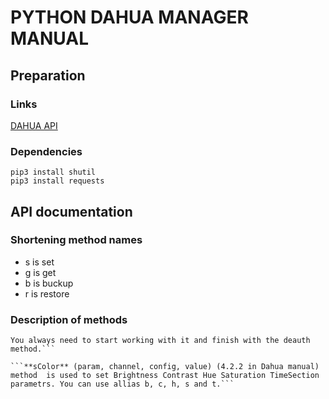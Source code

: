 # PYTHON DAHUA MANAGER MANUAL
## Preparation
### Links
[DAHUA API](https://dipp.dahuasecurity.com/integrationProtocols/112)

### Dependencies
    pip3 install shutil
    pip3 install requests

## API documentation
### Shortening method names
* s is set
* g is get
* b is buckup
* r is restore

### Description of methods

```**auth** method is needed for the authentication. 
You always need to start working with it and finish with the deauth method.```

```**sColor** (param, channel, config, value) (4.2.2 in Dahua manual) method  is used to set Brightness Contrast Hue Saturation TimeSection parametrs. You can use allias b, c, h, s and t.```
